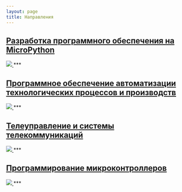 ```yaml
---
layout: page
title: Направления
---
```


## [Разработка программного обеспечения на MicroPython]({{site.baseurl}}/micropython/)
<a href="{{ '/micropython/' | relative_url }}">
    <img src="{{ '/static/title_micropython.png' | relative_url }}">
</a>
***

## [Программное обеспечение автоматизации технологических процессов и производств]({{site.baseurl}}/atpp_programming/)
<a href="{{ '/atpp_programming/' | relative_url }}">
    <img src="{{ '/static/title_asutp.png' | relative_url }}">
</a>
***

## [Телеуправление и системы телекоммуникаций]({{site.baseurl}}/telecommunication/)
<a href="{{ '/telecommunication/' | relative_url }}">
    <img src="{{ '/static/title_tu.png' | relative_url }}">
</a>
***

## [Программирование микроконтроллеров]({{site.baseurl}}/mcu_programming/)
<a href="{{ '/mcu_programming/' | relative_url }}">
    <img src="{{ '/static/title_mcu.png' | relative_url }}">
</a>
***